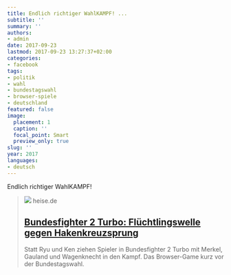 ```yaml
---
title: Endlich richtiger WahlKAMPF! ...
subtitle: ''
summary: ''
authors:
- admin
date: 2017-09-23
lastmod: 2017-09-23 13:27:37+02:00
categories:
- facebook
tags:
- politik
- wahl
- bundestagswahl
- browser-spiele
- deutschland
featured: false
image:
  placement: 1
  caption: ''
  focal_point: Smart
  preview_only: true
slug: ''
year: 2017
languages:
- deutsch
---
```


Endlich richtiger WahlKAMPF!
> [![](https://heise.cloudimg.io/bound/1200x1200/q85.png-lossy-85.webp-lossy-85.foil1/_www-heise-de_/imgs/18/2/2/8/3/8/0/5/1q-c46221d69c9d144f.png)](https://www.heise.de/newsticker/meldung/Bundesfighter-2-Turbo-Fluechtlingswelle-gegen-Hakenkreuzsprung-3839066.html?hg=1&hgi=5&hgf=false)
> heise.de
> ## [Bundesfighter 2 Turbo: Flüchtlingswelle gegen Hakenkreuzsprung](https://www.heise.de/newsticker/meldung/Bundesfighter-2-Turbo-Fluechtlingswelle-gegen-Hakenkreuzsprung-3839066.html?hg=1&hgi=5&hgf=false)
>
>Statt Ryu und Ken ziehen Spieler in Bundesfighter 2 Turbo mit Merkel, Gauland und Wagenknecht in den Kampf. Das Browser-Game kurz vor der Bundestagswahl.